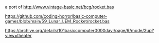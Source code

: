 a port of http://www.vintage-basic.net/bcg/rocket.bas

https://github.com/coding-horror/basic-computer-games/blob/main/59_Lunar_LEM_Rocket/rocket.bas

https://archive.org/details/101basiccomputer0000davi/page/6/mode/2up?view=theater

